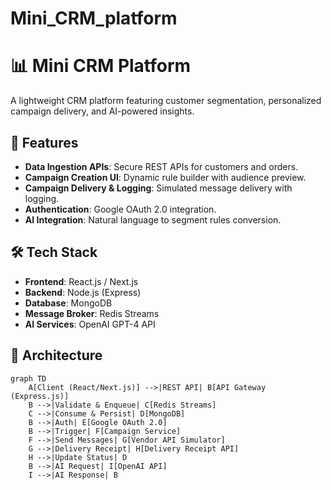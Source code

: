 # Mini_CRM_platform
# 📊 Mini CRM Platform

A lightweight CRM platform featuring customer segmentation, personalized campaign delivery, and AI-powered insights.

## 🚀 Features

- **Data Ingestion APIs**: Secure REST APIs for customers and orders.
- **Campaign Creation UI**: Dynamic rule builder with audience preview.
- **Campaign Delivery & Logging**: Simulated message delivery with logging.
- **Authentication**: Google OAuth 2.0 integration.
- **AI Integration**: Natural language to segment rules conversion.

## 🛠️ Tech Stack

- **Frontend**: React.js / Next.js
- **Backend**: Node.js (Express)
- **Database**: MongoDB
- **Message Broker**: Redis Streams
- **AI Services**: OpenAI GPT-4 API

## 🧱 Architecture

```mermaid
graph TD
    A[Client (React/Next.js)] -->|REST API| B[API Gateway (Express.js)]
    B -->|Validate & Enqueue| C[Redis Streams]
    C -->|Consume & Persist| D[MongoDB]
    B -->|Auth| E[Google OAuth 2.0]
    B -->|Trigger| F[Campaign Service]
    F -->|Send Messages| G[Vendor API Simulator]
    G -->|Delivery Receipt| H[Delivery Receipt API]
    H -->|Update Status| D
    B -->|AI Request| I[OpenAI API]
    I -->|AI Response| B
